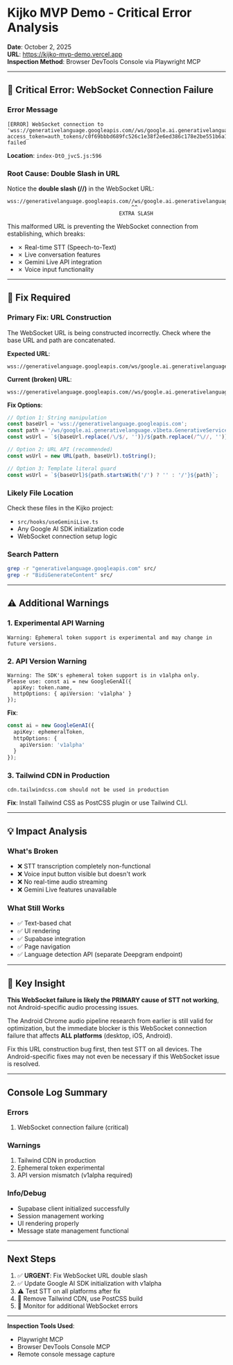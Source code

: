 # Kijko MVP Demo - Critical Error Analysis

**Date**: October 2, 2025  
**URL**: https://kijko-mvp-demo.vercel.app  
**Inspection Method**: Browser DevTools Console via Playwright MCP

---

## 🚨 Critical Error: WebSocket Connection Failure

### Error Message
```
[ERROR] WebSocket connection to 'wss://generativelanguage.googleapis.com//ws/google.ai.generativelanguage.v1beta.GenerativeService.BidiGenerateContentConstrained?access_token=auth_tokens/c0f69bbbd689fc526c1e38f2e6ed386c178e2be551b6a1258983b2499c7bb905' failed
```

**Location**: `index-DtO_jvcS.js:596`

### Root Cause: Double Slash in URL

Notice the **double slash (//)** in the WebSocket URL:
```
wss://generativelanguage.googleapis.com//ws/google.ai.generativelanguage.v1beta...
                                        ^^
                                    EXTRA SLASH
```

This malformed URL is preventing the WebSocket connection from establishing, which breaks:
- ✗ Real-time STT (Speech-to-Text)
- ✗ Live conversation features  
- ✗ Gemini Live API integration
- ✗ Voice input functionality

---

## 🔧 Fix Required

### Primary Fix: URL Construction

The WebSocket URL is being constructed incorrectly. Check where the base URL and path are concatenated.

**Expected URL**:
```
wss://generativelanguage.googleapis.com/ws/google.ai.generativelanguage.v1beta.GenerativeService.BidiGenerateContentConstrained
```

**Current (broken) URL**:
```
wss://generativelanguage.googleapis.com//ws/google.ai.generativelanguage.v1beta.GenerativeService.BidiGenerateContentConstrained
```

**Fix Options**:

```typescript
// Option 1: String manipulation
const baseUrl = 'wss://generativelanguage.googleapis.com';
const path = '/ws/google.ai.generativelanguage.v1beta.GenerativeService...';
const wsUrl = `${baseUrl.replace(/\/$/, '')}/${path.replace(/^\//, '')}`;

// Option 2: URL API (recommended)
const wsUrl = new URL(path, baseUrl).toString();

// Option 3: Template literal guard
const wsUrl = `${baseUrl}${path.startsWith('/') ? '' : '/'}${path}`;
```

### Likely File Location

Check these files in the Kijko project:
- `src/hooks/useGeminiLive.ts`
- Any Google AI SDK initialization code
- WebSocket connection setup logic

### Search Pattern
```bash
grep -r "generativelanguage.googleapis.com" src/
grep -r "BidiGenerateContent" src/
```

---

## ⚠️ Additional Warnings

### 1. Experimental API Warning
```
Warning: Ephemeral token support is experimental and may change in future versions.
```

### 2. API Version Warning
```
Warning: The SDK's ephemeral token support is in v1alpha only.
Please use: const ai = new GoogleGenAI({
  apiKey: token.name, 
  httpOptions: { apiVersion: 'v1alpha' }
});
```

**Fix**:
```typescript
const ai = new GoogleGenAI({
  apiKey: ephemeralToken,
  httpOptions: { 
    apiVersion: 'v1alpha' 
  }
});
```

### 3. Tailwind CDN in Production
```
cdn.tailwindcss.com should not be used in production
```

**Fix**: Install Tailwind CSS as PostCSS plugin or use Tailwind CLI.

---

## 💡 Impact Analysis

### What's Broken
- ❌ STT transcription completely non-functional
- ❌ Voice input button visible but doesn't work
- ❌ No real-time audio streaming
- ❌ Gemini Live features unavailable

### What Still Works
- ✅ Text-based chat
- ✅ UI rendering
- ✅ Supabase integration
- ✅ Page navigation
- ✅ Language detection API (separate Deepgram endpoint)

---

## 🎯 Key Insight

**This WebSocket failure is likely the PRIMARY cause of STT not working**, not Android-specific audio processing issues.

The Android Chrome audio pipeline research from earlier is still valid for optimization, but the immediate blocker is this WebSocket connection failure that affects **ALL platforms** (desktop, iOS, Android).

Fix this URL construction bug first, then test STT on all devices. The Android-specific fixes may not even be necessary if this WebSocket issue is resolved.

---

## Console Log Summary

### Errors
1. WebSocket connection failure (critical)

### Warnings  
1. Tailwind CDN in production
2. Ephemeral token experimental
3. API version mismatch (v1alpha required)

### Info/Debug
- Supabase client initialized successfully
- Session management working
- UI rendering properly
- Message state management functional

---

## Next Steps

1. ✅ **URGENT**: Fix WebSocket URL double slash
2. ✅ Update Google AI SDK initialization with v1alpha
3. ⚠️ Test STT on all platforms after fix
4. 🔄 Remove Tailwind CDN, use PostCSS build
5. 📝 Monitor for additional WebSocket errors

---

**Inspection Tools Used**:
- Playwright MCP
- Browser DevTools Console MCP
- Remote console message capture
